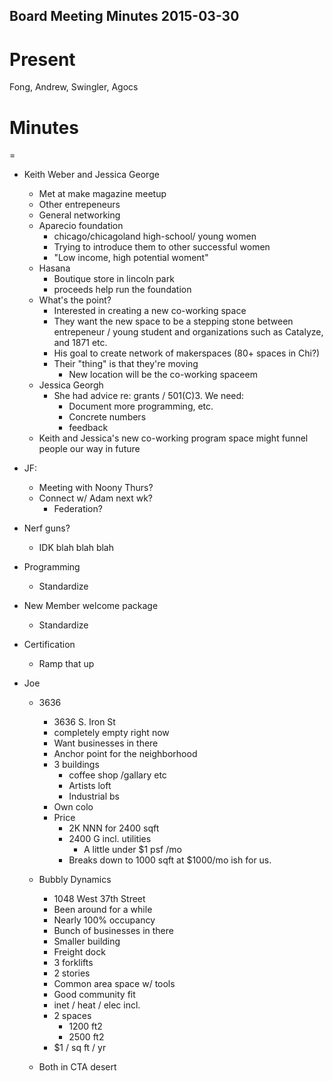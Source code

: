 Board Meeting Minutes 2015-03-30
--------------------------------

Present
=======

Fong, Andrew, Swingler, Agocs

Minutes
=======
=
- Keith Weber and Jessica George
	- Met at make magazine meetup
	- Other entrepeneurs
	- General networking
	- Aparecio foundation
		- chicago/chicagoland high-school/ young women
		- Trying to introduce them to other successful women
		- "Low income, high potential woment"
	- Hasana
		- Boutique store in lincoln park
		- proceeds help run the foundation
	- What's the point?
		- Interested in creating a new co-working space
		- They want the new space to be a stepping stone between entrepeneur / young student and organizations such as Catalyze, and 1871 etc.
		- His goal to create network of makerspaces (80+ spaces in Chi?)
		- Their "thing" is that they're moving
			- New location will be the co-working spaceem
	- Jessica Georgh
		- She had advice re: grants / 501(C)3. We need:
			- Document more programming, etc.
			- Concrete numbers
			- feedback
	- Keith and Jessica's new co-working program space might funnel people our way in future

- JF:
	- Meeting with Noony Thurs?
	- Connect w/ Adam next wk?
		- Federation?
- Nerf guns?
	- IDK blah blah blah
- Programming
	- Standardize
- New Member welcome package
	- Standardize
- Certification 
	- Ramp that up


- Joe
	- 3636
		- 3636 S. Iron St
		- completely empty right now
		- Want businesses in there
		- Anchor point for the neighborhood
		- 3 buildings
			- coffee shop /gallary etc
			- Artists loft
			- Industrial bs
		- Own colo
		- Price
			- 2K NNN for 2400 sqft
			- 2400 G incl. utilities
				- A little under $1 psf /mo
			- Breaks down to 1000 sqft at $1000/mo ish for us.

	- Bubbly Dynamics
		- 1048 West 37th Street
		- Been around for a while
		- Nearly 100% occupancy
		- Bunch of businesses in there
		- Smaller building
		- Freight dock
		- 3 forklifts
		- 2 stories
		- Common area space w/ tools
		- Good community fit
		- inet / heat / elec incl.
		- 2 spaces
			- 1200 ft2
			- 2500 ft2
		- $1 / sq ft / yr
	- Both in CTA desert

